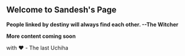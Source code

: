 ## Welcome to Sandesh's Page

**People linked by destiny will always find each other.
--The Witcher**

**More content coming soon**


with ❤️ - The last Uchiha

